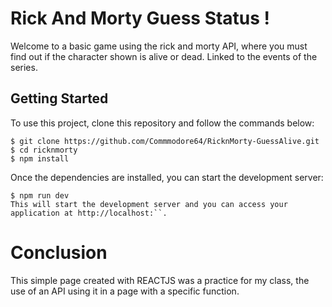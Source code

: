 # Rick And Morty Guess Status !
Welcome to a basic game using the rick and morty API, where you must find out if the character shown is alive or dead. Linked to the events of the series.

## Getting Started
To use this project, clone this repository and follow the commands below:

```shell
$ git clone https://github.com/Commmodore64/RicknMorty-GuessAlive.git
$ cd ricknmorty
$ npm install
```
Once the dependencies are installed, you can start the development server:
```shell
$ npm run dev
This will start the development server and you can access your application at http://localhost:``.
```

# Conclusion
This simple page created with REACTJS was a practice for my class, the use of an API using it in a page with a specific function.
